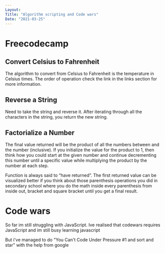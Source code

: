 ```yaml
---
Layout:
Title: "Algorithm scripting and Code wars"
Date: "2021-03-25"
---
```

# Freecodecamp

## Convert Celsius to Fahrenheit

The algorithm to convert from Celsius to Fahrenheit is the temperature in Celsius times.
The order of operation check the link in the links section for more information.

## Reverse a String

Need to take the string and reverse it. After iterating through all the characters in the string, you return the new string.

## Factorialize a Number

The final value returned will be the product of all the numbers between  and the number (inclusive). If you initialize the value for the product to 1, then think how you could start at the given number and continue decrementing this number until a specific value while multiplying the product by the number at each step.

Function is always said to “have returned”.
The first returned value can be visualized better if you think about those parenthesis operations you did in secondary school where you do the math inside every parenthesis from inside out, bracket and square bracket until you get a final result.

# Code wars

So far im still struggling with JavaScript. Ive realised that codewars requires JavaScript and im still busy learning javascript

But i've managed to do "You Can't Code Under Pressure #1 and sort and star" with the help from google